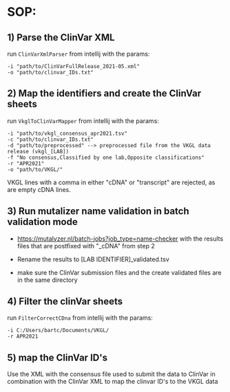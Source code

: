 # SOP:

## 1) Parse the ClinVar XML
run ```ClinVarXmlParser```  from intellij with the params:

```
-i "path/to/ClinVarFullRelease_2021-05.xml" 
-o "path/to/clinvar_IDs.txt"
```

## 2) Map the identifiers and create the ClinVar sheets
run ```VkglToClinVarMapper``` from intellij with the params:

```
-i "path/to/vkgl_consensus_apr2021.tsv" 
-c "path/to/clinvar_IDs.txt" 
-d "path/to/preprocessed" --> preprocessed file from the VKGL data release (vkgl_[LAB])
-f "No consensus,Classified by one lab,Opposite classifications" 
-r "APR2021" 
-o "path/to/VKGL/"
```

VKGL lines with a comma in either "cDNA" or "transcript" are rejected, as are empty cDNA lines.

## 3) Run mutalizer name validation in batch validation mode
- https://mutalyzer.nl/batch-jobs?job_type=name-checker
 with the results files that are postfixed with "_cDNA" from step 2

- Rename the results to [LAB IDENTIFIER]_validated.tsv
- make sure the ClinVar submission files and the create validated files are in the same directory

## 4) Filter the clinVar sheets
run ```FilterCorrectCDna``` from intellij with the params:
```
-i C:/Users/bartc/Documents/VKGL/ 
-r APR2021
```

## 5) map the ClinVar ID's
Use the XML with the consensus file used to submit the data to ClinVar in combination with the ClinVar XML to map the clinvar ID's to the VKGL data
